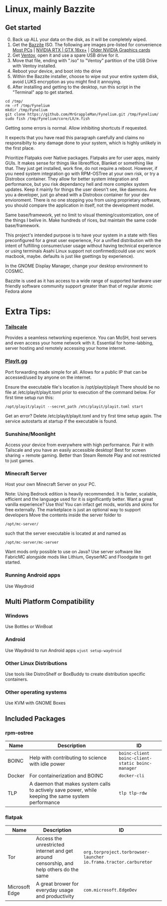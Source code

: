 # Linux, mainly Bazzite

## Get started
0. Back up ALL your data on the disk, as it will be completely wiped.
1. Get the [Bazzite](https://bazzite.gg/#image-picker) ISO. The following are images pre-listed for convenience
[Most PCs](https://download.bazzite.gg/bazzite-gnome-stable-amd64.iso) | [NVIDIA RTX | GTX 16xx+](https://download.bazzite.gg/bazzite-gnome-nvidia-open-stable-amd64.iso) | [Older NVIDIA Graphics cards](https://download.bazzite.gg/bazzite-gnome-nvidia-stable-amd64.iso)
2. Get [Ventoy](https://github.com/ventoy/Ventoy/releases/latest), open it and use a spare USB drive for it.
3. Move that file, ending with ".iso" to "Ventoy" partition of the USB Drive with Ventoy installed.
4. Reboot your device, and boot into the drive
5. Within the Bazzite installer, choose to wipe out your entire system disk, avoid LUKS encryption as you might find it annoying.
6. After installing and getting to the desktop, run this script in the "Terminal" app to get started.
```
cd /tmp/
rm -rf /tmp/Fynelium
mkdir /tmp/Fynelium
git clone https://github.com/MrGrappleMan/Fynelium.git /tmp/Fynelium/
sudo fish /tmp/Fynelium/core/LX/m.fish
```
Getting some errors is normal. Allow inhibiting shortcuts if requested.

It expects that you have read this paragraph carefully and claims no responsibilty to any damage done to your system, which is highly unlikely in the first place.

Prioritize Flatpaks over Native packages.
Flatpaks are for user apps, mainly GUIs. It makes sense for things like libreoffice, Blanket or something like that.
They just get installed, work fine, do not require a reboot.
However, if you need system integration go with RPM-OSTree at your own risk, or try a Distrobox container.
They allow for better system integration and performance, but you risk dependancy hell and more complex system updates.
Keep it mainly for things the user doesn't see, like daemons.
Are you a developer, just go ahead with a Distrobox container for your dev envioroment.
There is no one stopping you from using proprietary software, you should compare the application in itself, not the development model.

Same base/framework, yet no limit to visual theming/customization, one of the things I belive in. Make hundreds of rices, but maintain the same code base/framework.

This project's intended purpose is to have your system in a state with files preconfigured for a great user experience,
For a unified distribution with the intent of fulfilling consumer/user usage without having technical experience or using terminals
Asahi Linux support not confirmed(could use unc work macbook, maybe. defaults is just like gsettings by experience).

In the GNOME Display Manager, change your desktop environment to COSMIC.

Bazzite is used as it has access to a wide range of
supported hardware
user friendly software
community support greater than that of regular atomic Fedora alone

#
# Extra Tips:

### [Tailscale](https://tailscale.com)
Provides a seamless networking experience. You can MoSH, host servers and even access your home network with it.
Essential for home-labbing, server hosting and remotely accessing your home internet.

### [PlayIt.gg](https://playit.gg/)
Port forwarding made simple for all.
Allows for a public IP that can be accessed/used by anyone on the internet.

Ensure the executable file's location is /opt/playit/playit
There should be no file at /etc/playit/playit.toml prior to execution of the command below.
For first time setup run this:
```
/opt/playit/playit --secret_path /etc/playit/playit.toml start
```
Get an error? Delete /etc/playit/playit.toml and try first time setup again.
The service autostarts at startup if the executable is found.

### Sunshine/Moonlight
Access your device from everywhere with high performance. Pair it with Tailscale and you have an easily accessible desktop!
Best for screen sharing + remote gaming. Better than Steam Remote Play and not restricted to just games.

### Minecraft Server
Host your own Minecraft Server on your PC.

Note: Using Bedrock edition is heavily recommended.
It is faster, scalable, efficient and the language used for it is significantly better.
Want a great vanilla experience? Use this!
You can infact get mods, worlds and skins for free externally. The marketplace is just an optional way to support developers
Move the contents inside the server folder to
```
/opt/mc-server/
```
such that the server executable is located at and named as
```
/opt/mc-server/mc-server
```

Want mods only possible to use on Java? Use server software like FabricMC
alongside mods like Lithium, GeyserMC and Floodgate to get started.

### Running Android apps

Use Waydroid

## Multi Platform Compatibility
### Windows

Use Bottles or WinBoat

### Android

Use Waydroid to run Android apps
```ujust setup-waydroid```

### Other Linux Distributions

Use tools like DistroShelf or BoxBuddy to create distribution specific containers.

### Other operating systems

Use KVM with GNOME Boxes

## Included Packages
### rpm-ostree
| Name | Description | ID |
|---|---|---|
| BOINC | Help with contributing to science with idle power | ```boinc-client boinc-client-static boinc-manager``` |
| Docker | For containerization and BOINC | ```docker-cli``` |
| TLP | A daemon that makes system calls to actively save power, while keeping the same system performance | ```tlp tlp-rdw``` |

### flatpak
| Name | Description | ID |
|---|---|---|
| Tor | Access the unrestricted internet and get around censorship, and help others do the same | ```org.torproject.torbrowser-launcher io.frama.tractor.carburetor``` |
| Microsoft Edge | A great brower for everyday usage and productivity | ```com.microsoft.EdgeDev``` |

